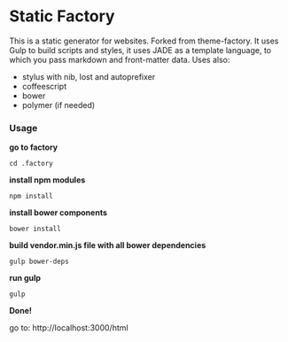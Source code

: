 # Static Factory

This is a  static generator for websites. Forked from theme-factory. It uses Gulp to build scripts and styles, it uses JADE as a template language, to which you pass markdown and front-matter data.
Uses also:

- stylus with nib, lost and autoprefixer
- coffeescript
- bower
- polymer (if needed)

### Usage

**go to factory**

```shell
cd .factory
```

**install npm modules**

```shell
npm install
```

**install bower components**

```shell
bower install
```

**build vendor.min.js file with all bower dependencies**

```shell
gulp bower-deps
```

**run gulp**

```shell
gulp
```

**Done!**

go to:
http://localhost:3000/html
